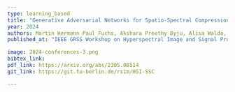 ```yaml
---
type: learning_based
title: "Generative Adversarial Networks for Spatio-Spectral Compression of Hyperspectral Images"
year: 2024
authors: Martin Hermann Paul Fuchs, Akshara Preethy Byju, Alisa Walda, Behnood Rasti, Begüm Demir
published_at: "IEEE GRSS Workshop on Hyperspectral Image and Signal Processing: Evolution in Remote Sensing (WHISPERS), Helsinki, Finland, 2024"

image: 2024-conferences-3.png
bibtex_link:
pdf_link: https://arxiv.org/abs/2305.08514
git_link: https://git.tu-berlin.de/rsim/HSI-SSC

---
```

